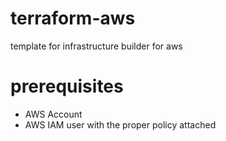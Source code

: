# terraform-aws
template for infrastructure builder for aws

# prerequisites

* AWS Account
* AWS IAM user with the proper policy attached


